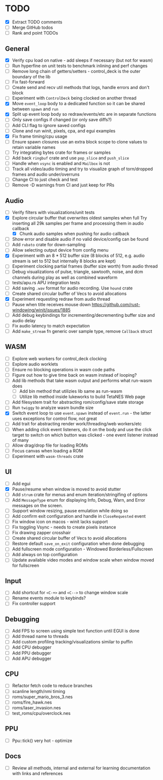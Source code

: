 # TODO

- [x] Extract TODO comments
- [ ] Merge GitHub todos
- [ ] Rank and point TODOs

## General

- [x] Verify cpu load on native - add sleeps if necessary (but not for wasm)
- [ ] Run hyperfine on unit tests to benchmark inlining and perf changes
- [ ] Remove long chain of getters/setters - control_deck is the outer boundary
      of the lib
- [ ] Fix fast-forward
- [ ] Create send and recv util methods that logs, handle errors and don't block
- [ ] Experiment with `ControlDeck` being clocked on another thread
- [x] Move `event_loop` body to a dedicated function so it can be shared between
      `spawn` and `run`
- [x] Split up event loop body so redraw/events/etc are in separate functions
- [ ] Only save configs if changed (or only save diffs?)
- [ ] Add CLI flag to ignore saved configs
- [ ] Clone and run winit, pixels, cpa, and egui examples
- [x] Fix frame timing/cpu usage
- [ ] Ensure spawn closures use an extra block scope to clone values to retain
  variable names
- [ ] Try integrating bytes crate for frames or samples
- [ ] Add back `ringbuf` crate and use `pop_slice` and `push_slice`
- [ ] Handle when `vsync` is enabled and `Mailbox` is not
- [ ] Track all video/audio timing and try to visualize graph of torn/dropped
  frames and audio under/overruns
- [ ] Change CI to just check and test
- [ ] Remove -D warnings from CI and just keep for PRs

## Audio

- [ ] Verify filters with visualizations/unit tests
- [x] Explore circular buffer that overwrites oldest samples when full Try
      inserting all 29k samples per frame and processing them in audio callback
  - [x] Chunk audio samples when pushing for audio callback
- [ ] Show error and disable audio if no valid device/config can be found
- [ ] Add `rubato` crate for down-sampling
- [ ] Allow selecting output device from config menu
- [x] Experiment with an 8 \* 512 buffer size (8 blocks of 512, e.g. audio stream
      is set to 512 but internally 8 blocks are kept)
- [ ] Experiment clocking partial frames (buffer size worth) from audio thread
- [ ] Debug visualizations of pulse, triangle, sawtooth, noise, and dcm channels
      during play as well as combined waveform
- [ ] tests/apu.rs APU integration tests
- [ ] Add saving `.wav` format for audio recording. Use `hound` crate
- [ ] Create shared circular buffer of Vecs to avoid allocations
- [x] Experiment requesting redraw from audio thread
- [ ] Pause when title receives mouse down
  <https://github.com/rust-windowing/winit/issues/1885>
- [ ] Add debug keybindings for incrementing/decrementing buffer size and audio delay
- [ ] Fix audio latency to match expectation
- [ ] Add `make_stream` fn generic over sample type, remove `Callback` struct

## WASM

- [ ] Explore web workers for control_deck clocking
- [ ] Explore audio worklets
- [ ] Ensure no blocking operations in wasm code paths
- [ ] Figure out how to give time back on wasm instead of looping?
- [ ] Add lib methods that take wasm output and performs what run-wasm does
  - [ ] Add bin method that utilizies lib same as run-wasm
  - [ ] Utilize lib method inside lukeworks to build TetaNES Web page
- [ ] Add filesystem trait for abstracting rom/config/save state storage
- [ ] Run `twiggy` to analyze wasm bundle size
- [x] Switch event loop to use `event.spawn` instead of `event.run` - the latter
      uses exceptions for control flow, not great
- [ ] Add trait for abstracting render work/threading/web workers/etc
- [ ] When adding click event listeners, do it on the body and use the click
      target to switch on which button was clicked - one event listener instead
      of many
- [ ] Allow drag/drop file for loading ROMs
- [ ] Focus canvas when loading a ROM
- [ ] Experiment with `wasm-threads` crate

## UI

- [ ] Add egui
- [x] Pause/resume when window is moved to avoid stutter
- [ ] Add `strum` crate for menus and enum iteration/stringifing of options
- [ ] Add `MessageType` enum for displaying Info, Debug, Warn, and Error
      messages on the screen.
- [ ] Support window resizing, pause emulation while doing so
- [ ] Add confirm exit configuration and handle in `CloseRequested` event
- [ ] Fix window icon on macos - winit lacks support
- [ ] Fix toggling Vsync - needs to create pixels instance
- [ ] Fix drawing zapper crosshair
- [ ] Create shared circular buffer of Vecs to avoid allocations
- [ ] Restore default `save_on_exit` configuration when done debugging
- [ ] Add fullscreen mode configuration - Windowed Borderless/Fullscreen
- [ ] Add always on top configuration
- [ ] Update available video modes and window scale when window moved for fullscreen

## Input

- [ ] Add shortcut for `<C-+>` and `<C-->` to change window scale
- [ ] Rename events module to keybinds?
- [ ] Fix controller support

## Debugging

- [ ] Add FPS to screen using simple text function until EGUI is done
- [ ] Add thread name to threads
- [ ] Add custom profiling tracking/visualizations similar to puffin
- [ ] Add CPU debugger
- [ ] Add PPU debugger
- [ ] Add APU debugger

## CPU

- [ ] Refactor fetch code to reduce branches
- [ ] scanline length/nmi timing
- [ ] roms/super_mario_bros_3.nes
- [ ] roms/fire_hawk.nes
- [ ] roms/laser_invasion.nes
- [ ] test_roms/cpu/overclock.nes

## PPU

- [ ] Ppu::tick() very hot - optimize

## Docs

- [ ] Review all methods, internal and external for learning documentation with
      links and references

